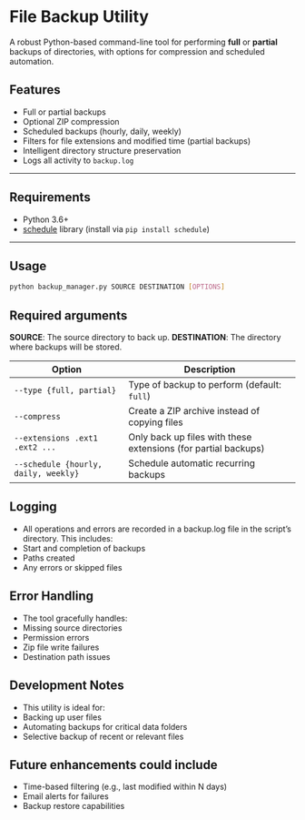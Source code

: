 # File Backup Utility

A robust Python-based command-line tool for performing **full** or **partial** backups of directories, with options for compression and scheduled automation.

## Features

- Full or partial backups
- Optional ZIP compression
- Scheduled backups (hourly, daily, weekly)
- Filters for file extensions and modified time (partial backups)
- Intelligent directory structure preservation
- Logs all activity to `backup.log`

---

## Requirements

- Python 3.6+
- [schedule](https://pypi.org/project/schedule/) library (install via `pip install schedule`)

---

## Usage

```bash
python backup_manager.py SOURCE DESTINATION [OPTIONS]
```

## Required arguments

**SOURCE**: The source directory to back up.
**DESTINATION**: The directory where backups will be stored.

| Option                               | Description                                                    |
| ------------------------------------ | -------------------------------------------------------------- |
| `--type {full, partial}`             | Type of backup to perform (default: `full`)                    |
| `--compress`                         | Create a ZIP archive instead of copying files                  |
| `--extensions .ext1 .ext2 ...`       | Only back up files with these extensions (for partial backups) |
| `--schedule {hourly, daily, weekly}` | Schedule automatic recurring backups                           |

## Logging

- All operations and errors are recorded in a backup.log file in the script’s directory. This includes:
- Start and completion of backups
- Paths created
- Any errors or skipped files

## Error Handling

- The tool gracefully handles:
- Missing source directories
- Permission errors
- Zip file write failures
- Destination path issues

## Development Notes

- This utility is ideal for:
- Backing up user files
- Automating backups for critical data folders
- Selective backup of recent or relevant files

## Future enhancements could include

- Time-based filtering (e.g., last modified within N days)
- Email alerts for failures
- Backup restore capabilities

